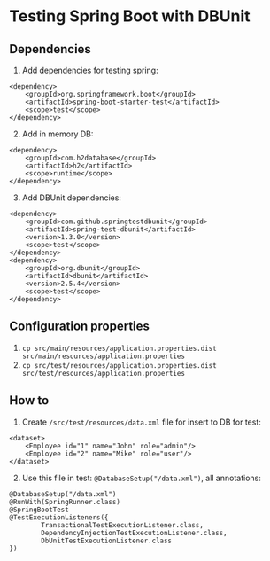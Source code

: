 # Testing Spring Boot with DBUnit

## Dependencies

1. Add dependencies for testing spring:

```
<dependency>
    <groupId>org.springframework.boot</groupId>
    <artifactId>spring-boot-starter-test</artifactId>
    <scope>test</scope>
</dependency>
```

2. Add in memory DB:

```
<dependency>
    <groupId>com.h2database</groupId>
    <artifactId>h2</artifactId>
    <scope>runtime</scope>
</dependency>
```

3. Add DBUnit dependencies:

```
<dependency>
    <groupId>com.github.springtestdbunit</groupId>
    <artifactId>spring-test-dbunit</artifactId>
    <version>1.3.0</version>
    <scope>test</scope>
</dependency>
<dependency>
    <groupId>org.dbunit</groupId>
    <artifactId>dbunit</artifactId>
    <version>2.5.4</version>
    <scope>test</scope>
</dependency>
```

## Configuration properties

1. `cp src/main/resources/application.properties.dist src/main/resources/application.properties`
2. `cp src/test/resources/application.properties.dist src/test/resources/application.properties`

## How to

1. Create `/src/test/resources/data.xml` file for insert to DB for test:

```
<dataset>
    <Employee id="1" name="John" role="admin"/>
    <Employee id="2" name="Mike" role="user"/>
</dataset>
```

2. Use this file in test: `@DatabaseSetup("/data.xml")`, all annotations:

```
@DatabaseSetup("/data.xml")
@RunWith(SpringRunner.class)
@SpringBootTest
@TestExecutionListeners({
        TransactionalTestExecutionListener.class,
        DependencyInjectionTestExecutionListener.class,
        DbUnitTestExecutionListener.class
})
```